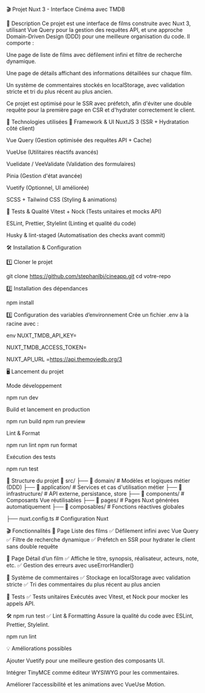 🎬 Projet Nuxt 3 - Interface Cinéma avec TMDB

📌 Description
Ce projet est une interface de films construite avec Nuxt 3, utilisant Vue Query pour la gestion des requêtes API, et une approche Domain-Driven Design (DDD) pour une meilleure organisation du code. Il comporte :

Une page de liste de films avec défilement infini et filtre de recherche dynamique.

Une page de détails affichant des informations détaillées sur chaque film.

Un système de commentaires stockés en localStorage, avec validation stricte et tri du plus récent au plus ancien.

Ce projet est optimisé pour le SSR avec préfetch, afin d'éviter une double requête pour la première page en CSR et d'hydrater correctement le client.

🚀 Technologies utilisées
🔧 Framework & UI
NuxtJS 3 (SSR + Hydratation côté client)

Vue Query (Gestion optimisée des requêtes API + Cache)

VueUse (Utilitaires réactifs avancés)

Vuelidate / VeeValidate (Validation des formulaires)

Pinia (Gestion d'état avancée)

Vuetify (Optionnel, UI améliorée)

SCSS + Tailwind CSS (Styling & animations)

🧪 Tests & Qualité
Vitest + Nock (Tests unitaires et mocks API)

ESLint, Prettier, Stylelint (Linting et qualité du code)

Husky & lint-staged (Automatisation des checks avant commit)

🛠️ Installation & Configuration

1️⃣ Cloner le projet


git clone https://github.com/stephanlbj/cineapp.git
cd votre-repo


2️⃣ Installation des dépendances

npm install


3️⃣ Configuration des variables d’environnement
Crée un fichier .env à la racine avec :

env
NUXT_TMDB_API_KEY=

NUXT_TMDB_ACCESS_TOKEN=

NUXT_API_URL =https://api.themoviedb.org/3


🖥️ Lancement du projet

Mode développement

npm run dev

Build et lancement en production

npm run build
npm run preview

Lint & Format

npm run lint
npm run format

Exécution des tests

npm run test



📄 Structure du projet
📂 src/
├── 📂 domain/ # Modèles et logiques métier (DDD)
├── 📂 application/ # Services et cas d'utilisation métier
├── 📂 infrastructure/ # API externe, persistance, store
├── 📂 components/ # Composants Vue réutilisables
├── 📂 pages/ # Pages Nuxt générées automatiquement
├── 📂 composables/ # Fonctions réactives globales

├── nuxt.config.ts # Configuration Nuxt

🎬 Fonctionnalités
📌 Page Liste des films
✅ Défilement infini avec Vue Query ✅ Filtre de recherche dynamique ✅ Préfetch en SSR pour hydrater le client sans double requête


📜 Page Détail d’un film
✅ Affiche le titre, synopsis, réalisateur, acteurs, note, etc. ✅ Gestion des erreurs avec useErrorHandler()

💬 Système de commentaires
✅ Stockage en localStorage avec validation stricte ✅ Tri des commentaires du plus récent au plus ancien

🧪 Tests
✅ Tests unitaires
Exécutés avec Vitest, et Nock pour mocker les appels API.



🛠️ npm run test
✅ Lint & Formatting
Assure la qualité du code avec ESLint, Prettier, Stylelint.

npm run lint



💡 Améliorations possibles



Ajouter Vuetify pour une meilleure gestion des composants UI.

Intégrer TinyMCE comme éditeur WYSIWYG pour les commentaires.

Améliorer l’accessibilité et les animations avec VueUse Motion.
